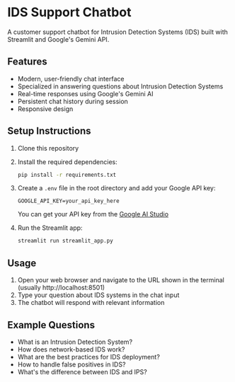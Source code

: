 # IDS Support Chatbot

A customer support chatbot for Intrusion Detection Systems (IDS) built with Streamlit and Google's Gemini API.

## Features

- Modern, user-friendly chat interface
- Specialized in answering questions about Intrusion Detection Systems
- Real-time responses using Google's Gemini AI
- Persistent chat history during session
- Responsive design

## Setup Instructions

1. Clone this repository
2. Install the required dependencies:
   ```bash
   pip install -r requirements.txt
   ```

3. Create a `.env` file in the root directory and add your Google API key:
   ```
   GOOGLE_API_KEY=your_api_key_here
   ```
   You can get your API key from the [Google AI Studio](https://makersuite.google.com/app/apikey)

4. Run the Streamlit app:
   ```bash
   streamlit run streamlit_app.py
   ```

## Usage

1. Open your web browser and navigate to the URL shown in the terminal (usually http://localhost:8501)
2. Type your question about IDS systems in the chat input
3. The chatbot will respond with relevant information

## Example Questions

- What is an Intrusion Detection System?
- How does network-based IDS work?
- What are the best practices for IDS deployment?
- How to handle false positives in IDS?
- What's the difference between IDS and IPS?

